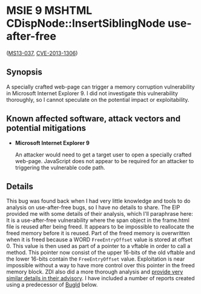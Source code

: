 MSIE 9 MSHTML CDispNode::InsertSiblingNode use-after-free
=========================================================
([MS13-037][], [CVE-2013-1306][])

[MS13-037]: https://technet.microsoft.com/en-us/security/bulletin/ms13-037
[CVE-2013-1306]: http://www.cve.mitre.org/cgi-bin/cvename.cgi?name=CVE-2013-1306

Synopsis
--------
A specially crafted web-page can trigger a memory corruption vulnerability in
Microsoft Internet Explorer 9. I did not investigate this vulnerability
thoroughly, so I cannot speculate on the potential impact or exploitability.

Known affected software, attack vectors and potential mitigations
-----------------------------------------------------------------
* **Microsoft Internet Explorer 9**

  An attacker would need to get a target user to open a specially crafted
  web-page. JavaScript does not appear to be required for an attacker to
  triggering the vulnerable code path.
  
Details
-------
This bug was found back when I had very little knowledge and tools to do
analysis on use-after-free bugs, so I have no details to share. The EIP
provided me with some details of their analysis, which I'll paraphrase here:
It is a use-after-free vulnerability where the span object in the frame.html
file is reused after being freed. It appears to be impossible to reallocate the
freed memory before it is reused. Part of the freed memory is overwritten when
it is freed because a WORD `FreeEntryOffset` value is stored at offset 0. This
value is then used as part of a pointer to a vftable in order to call a method.
This pointer now consist of the upper 16-bits of the old vftable and the lower
16-bits contain the `FreeEntryOffset` value. Exploitation is near impossible
without a way to have more control over this pointer in the freed memory block.
ZDI also did a more thorough analysis and [provide very similar details in
their advisory](http://www.zerodayinitiative.com/advisories/ZDI-13-082/).
I have included a number of reports created using a predecessor of [BugId][]
below.

[BugId]: https://github.com/SkyLined/BugId
